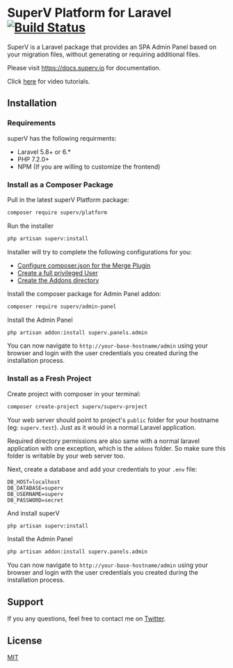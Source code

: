 
# SuperV Platform for Laravel [![Build Status](https://travis-ci.org/superv/platform.svg?branch=master)](https://travis-ci.org/superv/platform)

SuperV is a Laravel package that provides an SPA Admin Panel based on your migration files, without generating or requiring additional files.

Please visit https://docs.superv.io for documentation.

Click [here](https://docs.superv.io/tutorials/videos.html) for video tutorials.

## Installation

### Requirements
superV has the following requirments:
 
- Laravel 5.8+ or 6.*
- PHP 7.2.0+
- NPM (If you are willing to customize the frontend)

  
### Install as a Composer Package

Pull in the latest superV Platform package:
```bash
composer require superv/platform
```

Run the installer
```bash
php artisan superv:install
```

Installer will try to complete the following configurations for you:
- [Configure composer.json for the Merge Plugin](https://docs.superv.io/getting-started/Configuration.html#configure-composer-json-for-the-merge-plugin)
- [Create a full privileged User](https://docs.superv.io/getting-started/Configuration.html#create-a-full-privileged-user)
- [Create the Addons directory](https://docs.superv.io/getting-started/Configuration.html#create-the-addons-directory)



Install the composer package for Admin Panel addon:
```bash
composer require superv/admin-panel
```

Install the Admin Panel
```bash
php artisan addon:install superv.panels.admin
```


You can now navigate to `http://your-base-hostname/admin` using your browser and login with the user credentials you created during the installation process.


### Install as a Fresh Project

Create project with composer in your terminal:
```bash
composer create-project superv/superv-project 
```

Your web server should point to project's `public` folder for your hostname (eg: `superv.test`). Just as it would in a normal Laravel application.

Required directory permissions are also same with a normal laravel application with one exception, which is the `addons` folder. So make sure this folder is writable by your web server too.

Next, create a database and add your credentials to your `.env` file:

```text
DB_HOST=localhost
DB_DATABASE=superv
DB_USERNAME=superv
DB_PASSWORD=secret
```

And install superV
```bash
php artisan superv:install
```

Install the Admin Panel
```bash
php artisan addon:install superv.panels.admin
```


You can now navigate to `http://your-base-hostname/admin` using your browser and login with the user credentials you created during the installation process.



## Support
If you any questions, feel free to contact me on [Twitter](https://twitter.com/daliselcuk).

## License
[MIT](https://github.com/superv/superv-platform/blob/master/LICENSE.md)
